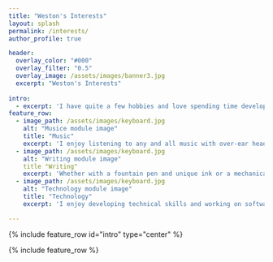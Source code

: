 ```yaml
---
title: "Weston's Interests"
layout: splash
permalink: /interests/
author_profile: true

header:
  overlay_color: "#000"
  overlay_filter: "0.5"
  overlay_image: /assets/images/banner3.jpg
  excerpt: "Weston's Interests"
  
intro:
  - excerpt: 'I have quite a few hobbies and love spending time developing them.'
feature_row:
  - image_path: /assets/images/keyboard.jpg
    alt: "Musice module image"
    title: "Music"
    excerpt: 'I enjoy listening to any and all music with over-ear headphones, in-ear monitors, stereo equipment, and anything else that brings out the life in  a song.'
  - image_path: /assets/images/keyboard.jpg
    alt: "Writing module image"
    title "Writing"
    excerpt: 'Whether with a fountain pen and unique ink or a mechanical pencil and a sketchpad, I relax with writing and sketching.'
  - image_path: /assets/images/keyboard.jpg
    alt: "Technology module image"
    title: "Technology"
    excerpt: 'I enjoy developing technical skills and working on software and hardware as time and patience permit.'

---
```


{% include feature_row id="intro" type="center" %}

{% include feature_row %}
